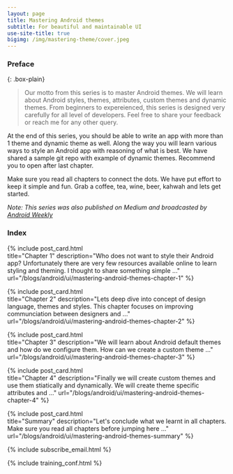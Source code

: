 ```yaml
---
layout: page
title: Mastering Android themes
subtitle: For beautiful and maintainable UI
use-site-title: true
bigimg: /img/mastering-theme/cover.jpeg
---
```

<!-- If I do not apply any class here, theme is taking it as heading which we want to avoid  -->

### Preface 

{: .box-plain}
>Our motto from this series is to master Android themes. We will learn about Android styles, themes, attributes, custom themes and dynamic themes. From beginners to expereienced, this series is designed very carefully for all level of developers. Feel free to share your feedback or reach me for any other query.

 At the end of this series, you should be able to write an app with more than 1 theme and dynamic theme as well. Along the way you will learn various ways to style an Android app with reasoning of what is best. We have shared a sample git repo with example of dynamic themes. Recommend
 you to open after last chapter.

Make sure you read all chapters to connect the dots. We have put effort to keep it simple and fun. Grab a coffee, tea, wine, beer, kahwah and lets get started. 

*Note: This series was also published on Medium and broadcasted by [Android Weekly](https://androidweekly.net/issues/issue-307)*

### Index

{% include post_card.html 	
title="Chapter 1" 
description="Who does not want to style their Android app? Unfortunately there are very few resources available online to learn styling and theming. I thought to share something simple ..."
url="/blogs/android/ui/mastering-android-themes-chapter-1"
%}

{% include post_card.html 	
title="Chapter 2" 
description="Lets deep dive into concept of design language, themes and styles. This chapter focuses on improving communciation between designers and ..."
url="/blogs/android/ui/mastering-android-themes-chapter-2"
%}

{% include post_card.html 	
title="Chapter 3" 
description="We will learn about Android default themes and how do we configure them. How can we create a custom theme ..."
url="/blogs/android/ui/mastering-android-themes-chapter-3"
%}

{% include post_card.html 	
title="Chapter 4" 
description="Finally we will create custom themes and use them stiatically and dynamically. We will create theme specific attributes and ..."
url="/blogs/android/ui/mastering-android-themes-chapter-4"
%}

{% include post_card.html 	
title="Summary" 
description="Let's conclude what we learnt in all chapters. Make sure you read all chapters before jumping here ..."
url="/blogs/android/ui/mastering-android-themes-summary"
%}

{% include subscribe_email.html %}

{% include training_conf.html %}


